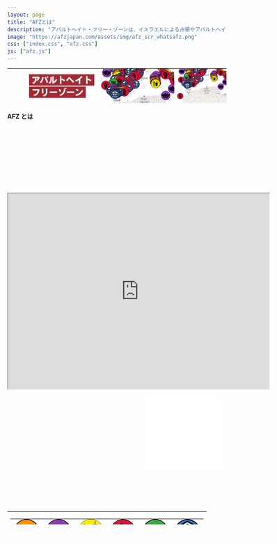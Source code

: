 ```yaml
---
layout: page
title: "AFZとは"
description: "アパルトヘイト・フリー・ゾーンは、イスラエルによる占領やアパルトヘイト政策に加担しない空間を世界中に作るためのキャンペーンです。BDS運動の一環で、南アフリカの反アパルトヘイト運動に着想を得ています。AFZ に参加したスペースは、パレスチナ人への占領による人権侵害やアパルトヘイトに加担しないことを宣言し、あらゆる差別や抑圧のない空間を目指します。"
image: "https://afzjapan.com/assets/img/afz_scr_whatsafz.png"
css: ["index.css", "afz.css"]
js: ["afz.js"]
---
```

<table style="table-layout: fixed; padding: 0; margin:0; width: 100%; min-width: 360px; height: 80px; max-height:80px; background-image:url('/assets/img/top_bg.png')">
  <tr style="padding: 0; margin:0">
    <td class="example" style="padding: 0; margin:0; max-height:80px;">
      <img src="/assets/img/top-image-right.png" style="float: right; height: 80px; margin-left: 0px;" class="image-mobile" />
      <img src="/assets/img/top-image-right.png" style="float: right; height: 120px; margin-left: 0px;" class="image-pc" />
      <img src="/assets/img/top-image-left.png" style=" height: 80px; margin-left: 50px;" class="image-mobile"/>
      <img src="/assets/img/top-image-left.png" style=" height: 120px; margin-top: 0px; margin-left: 20px;" class="image-pc"/>
    </td>
  </tr>
</table>

<div class="page">

<div id="page-info">
  <h4><span class="afz-heading-white-bg">AFZ とは</span></h4>
</div>

<div style="color: #fff">

<p>アパルトヘイト・フリー・ゾーンは、イスラエルによる占領やアパルトヘイト政策に加担しない空間を世界中に作るためのキャンペーンです。BDS運動の一環で、南アフリカの反アパルトヘイト運動に着想を得ています。</p>

<p>AFZ に参加したスペースは、パレスチナ人への占領による人権侵害やアパルトヘイトに加担しないことを宣言し、あらゆる差別や抑圧のない空間を目指します。</p>

<iframe width="600" height="450"
src="https://www.youtube.com/embed/8AAjFKlrflA">
</iframe>

<img src="/assets/img/AFZ_logo_white.png" style="float:right; width: 180px; padding: 10px" />

<p>
  <p>対象となる「スペース」の例</p>
  <ul>
    <li>飲食店、書店、小売店などの地域のビジネス</li>
    <li>大学、研究室、学会などの学術的スペース</li>
    <li>劇場、図書館、ライブハウスなどの文化的スペース</li>
    <li>音楽祭、芸術祭、クラブイベントなどのイベント</li>
    <li>町内会、市議会、国会などの自治体</li>
    <li>スポーツクラブ・サークル</li>
    <li>NPO、宗教施設、営利団体</li>
  </ul>
など、あらゆる「スペース」が対象です
</p>

</div>

<table style="width: 100%; height: 30px;">
  <tr><td>
    <table class="afzIcons">
      <tr>
        <td style="padding-top: 0px; padding-bottom: 0px"><div style="text-align: center"><img src="/assets/icons/social.png" class="avatar" /></div></td>
        <td style="padding-top: 0px; padding-bottom: 0px"><div style="text-align: center"><img src="/assets/icons/cultural.png" class="avatar" /></div></td>
        <td style="padding-top: 0px; padding-bottom: 0px"><div style="text-align: center"><img src="/assets/icons/hospitality.png" class="avatar" /></div></td>
        <td style="padding-top: 0px; padding-bottom: 0px"><div style="text-align: center"><img src="/assets/icons/union.png" class="avatar" /></div></td>
        <td style="padding-top: 0px; padding-bottom: 0px"><div style="text-align: center"><img src="/assets/icons/shop.png" class="avatar" /></div></td>
        <td style="padding-top: 0px; padding-bottom: 0px"><div style="text-align: center"><img src="/assets/icons/place.png" class="avatar" /></div></td>
      </tr>
    </table>
  </td></tr>
</table>

<a href="register" style="font-weight: bold; color: #fff;">▶︎ <u>アパルトヘイトの壁を壊す、AFZに登録する</u></a><br /><br />

</div>
